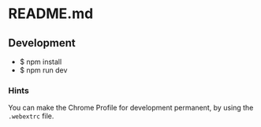 # README.md

## Development

- $ npm install
- $ npm run dev

### Hints

You can make the Chrome Profile for development permanent, by using the `.webextrc` file.
